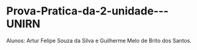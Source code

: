 # Prova-Pratica-da-2-unidade---UNIRN 
Alunos: Artur Felipe Souza da Silva e Guilherme Melo de Brito dos Santos.
